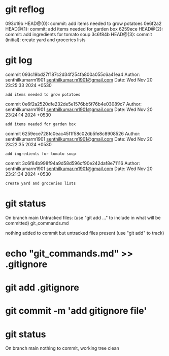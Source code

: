 # git reflog


093c19b HEAD@{0}: commit: add items needed to grow potatoes
0e6f2a2 HEAD@{1}: commit: add items needed for garden box
6259ece HEAD@{2}: commit: add ingredients for tomato soup
3c6f84b HEAD@{3}: commit (initial): create yard and groceries lists

# git log


commit 093c19bd27f187c2d34f254fa800a055c6a41ea4
Author: senthilkumarm1901 <senthilkumar.m1901@gmail.com>
Date:   Wed Nov 20 23:25:33 2024 +0530

    add items needed to grow potatoes

commit 0e6f2a2520dfe232de5e1576bb5f76b4e03089c7
Author: senthilkumarm1901 <senthilkumar.m1901@gmail.com>
Date:   Wed Nov 20 23:24:14 2024 +0530

    add items needed for garden box

commit 6259ece728fc0eac45f1f58c02db5fe8c8908526
Author: senthilkumarm1901 <senthilkumar.m1901@gmail.com>
Date:   Wed Nov 20 23:22:35 2024 +0530

    add ingredients for tomato soup

commit 3c6f84b998f94a9d58d596cf90e242daf8e71116
Author: senthilkumarm1901 <senthilkumar.m1901@gmail.com>
Date:   Wed Nov 20 23:21:34 2024 +0530

    create yard and groceries lists

# git status

On branch main
Untracked files:
  (use "git add <file>..." to include in what will be committed)
        git_commands.md 

nothing added to commit but untracked files present (use "git add" to track)

# echo "git_commands.md" >> .gitignore
# git add .gitignore
# git commit -m 'add gitignore file'

# git status
On branch main
nothing to commit, working tree clean
